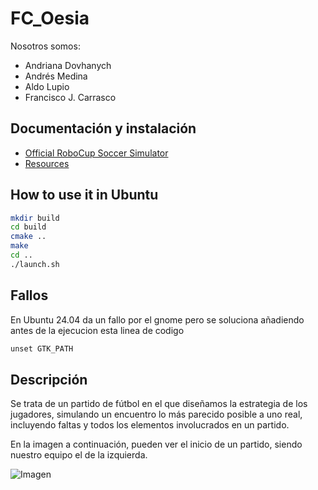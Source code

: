 # FC_Oesia

Nosotros somos:
- Andriana Dovhanych
- Andrés Medina 
- Aldo Lupio
- Francisco J. Carrasco

## Documentación y instalación

- [Official RoboCup Soccer Simulator](https://rcsoccersim.github.io/)
- [Resources](https://github.com/rcsoccersim/)

## How to use it in Ubuntu
```bash
mkdir build
cd build
cmake ..
make
cd ..
./launch.sh
````
## Fallos 
En Ubuntu 24.04 da un fallo por el gnome pero se soluciona añadiendo antes de la ejecucion esta linea de codigo
````c
unset GTK_PATH
````
## Descripción
Se trata de un partido de fútbol en el que diseñamos la estrategia de los jugadores, simulando un encuentro lo más parecido posible a uno real, incluyendo faltas y todos los elementos involucrados en un partido.

En la imagen a continuación, pueden ver el inicio de un partido, siendo nuestro equipo el de la izquierda.

![Imagen](imagenes/robocup.png)


